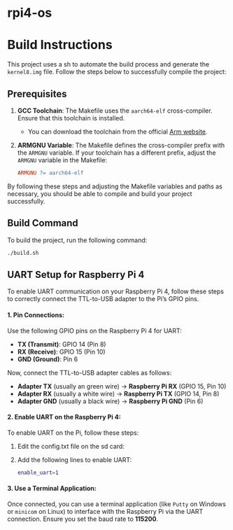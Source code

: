 # rpi4-os

# Build Instructions

This project uses a sh to automate the build process and generate the `kernel8.img` file. Follow the steps below to successfully compile the project:


## Prerequisites

1. **GCC Toolchain**: The Makefile uses the `aarch64-elf` cross-compiler. Ensure that this toolchain is installed.
   - You can download the toolchain from the official [Arm website](https://developer.arm.com/tools-and-software/open-source-software/developer-tools/gnu-toolchain/gnu-a/downloads).

2. **ARMGNU Variable**: The Makefile defines the cross-compiler prefix with the `ARMGNU` variable. If your toolchain has a different prefix, adjust the `ARMGNU` variable in the Makefile:

   ```makefile
   ARMGNU ?= aarch64-elf
   ```

By following these steps and adjusting the Makefile variables and paths as necessary, you should be able to compile and build your project successfully.

## Build Command

To build the project, run the following command:

```bash
./build.sh
```


## UART Setup for Raspberry Pi 4

To enable UART communication on your Raspberry Pi 4, follow these steps to correctly connect the TTL-to-USB adapter to the Pi’s GPIO pins.

#### 1. Pin Connections:
Use the following GPIO pins on the Raspberry Pi 4 for UART:

- **TX (Transmit)**: GPIO 14 (Pin 8)
- **RX (Receive)**: GPIO 15 (Pin 10)
- **GND (Ground)**: Pin 6

Now, connect the TTL-to-USB adapter cables as follows:

- **Adapter TX** (usually an green wire) → **Raspberry Pi RX** (GPIO 15, Pin 10)
- **Adapter RX** (usually a white wire) → **Raspberry Pi TX** (GPIO 14, Pin 8)
- **Adapter GND** (usually a black wire) → **Raspberry Pi GND** (Pin 6)

#### 2. Enable UART on the Raspberry Pi 4:
To enable UART on the Pi, follow these steps:

1. Edit the config.txt file on the sd card:

2. Add the following lines to enable UART:

   ```bash
   enable_uart=1
   ```

#### 3. Use a Terminal Application:
Once connected, you can use a terminal application (like `Putty` on Windows or `minicom` on Linux) to interface with the Raspberry Pi via the UART connection. Ensure you set the baud rate to **115200**.


